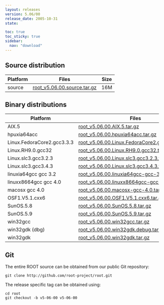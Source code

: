 ```yaml
---
layout: releases
version: 5.06/00
release_date: 2005-10-31
state:

toc: true
toc_sticky: true
sidebar:
  nav: "download"
---
```



## Source distribution

| Platform       | Files | Size |
|-----------|-------|-----|
| source | [root_v5.06.00.source.tar.gz](https://root.cern.ch/download/root_v5.06.00.source.tar.gz) |  16M |


## Binary distributions

| Platform       | Files | Size |
|-----------|-------|-----|
| AIX.5 | [root_v5.06.00.AIX.5.tar.gz](https://root.cern.ch/download/root_v5.06.00.AIX.5.tar.gz) |  38M |
| hpuxia64acc | [root_v5.06.00.hpuxia64acc.tar.gz](https://root.cern.ch/download/root_v5.06.00.hpuxia64acc.tar.gz) |  56M |
| Linux.FedoraCore2.gcc3.3.3 | [root_v5.06.00.Linux.FedoraCore2.gcc3.3.3.tar.gz](https://root.cern.ch/download/root_v5.06.00.Linux.FedoraCore2.gcc3.3.3.tar.gz) |  38M |
| Linux.RH9.0.gcc32 | [root_v5.06.00.Linux.RH9.0.gcc32.tar.gz](https://root.cern.ch/download/root_v5.06.00.Linux.RH9.0.gcc32.tar.gz) |  30M |
| Linux.slc3.gcc3.2.3 | [root_v5.06.00.Linux.slc3.gcc3.2.3.tar.gz](https://root.cern.ch/download/root_v5.06.00.Linux.slc3.gcc3.2.3.tar.gz) |  28M |
| Linux.slc3.gcc3.4.3 | [root_v5.06.00.Linux.slc3.gcc3.4.3.tar.gz](https://root.cern.ch/download/root_v5.06.00.Linux.slc3.gcc3.4.3.tar.gz) |  30M |
| linuxia64gcc gcc 3.2 | [root_v5.06.00.linuxia64gcc-gcc-3.2.tar.gz](https://root.cern.ch/download/root_v5.06.00.linuxia64gcc-gcc-3.2.tar.gz) |  28M |
| linuxx8664gcc gcc 4.0 | [root_v5.06.00.linuxx8664gcc-gcc-4.0.tar.gz](https://root.cern.ch/download/root_v5.06.00.linuxx8664gcc-gcc-4.0.tar.gz) |  27M |
| macosx gcc 4.0 | [root_v5.06.00.macosx-gcc-4.0.tar.gz](https://root.cern.ch/download/root_v5.06.00.macosx-gcc-4.0.tar.gz) |  22M |
| OSF1.V5.1.cxx6 | [root_v5.06.00.OSF1.V5.1.cxx6.tar.gz](https://root.cern.ch/download/root_v5.06.00.OSF1.V5.1.cxx6.tar.gz) |  34M |
| SunOS.5.8 | [root_v5.06.00.SunOS.5.8.tar.gz](https://root.cern.ch/download/root_v5.06.00.SunOS.5.8.tar.gz) |  33M |
| SunOS.5.9 | [root_v5.06.00.SunOS.5.9.tar.gz](https://root.cern.ch/download/root_v5.06.00.SunOS.5.9.tar.gz) |  30M |
| win32gcc | [root_v5.06.00.win32gcc.tar.gz](https://root.cern.ch/download/root_v5.06.00.win32gcc.tar.gz) |  33M |
| win32gdk (dbg) | [root_v5.06.00.win32gdk.debug.tar.gz](https://root.cern.ch/download/root_v5.06.00.win32gdk.debug.tar.gz) |  61M |
| win32gdk | [root_v5.06.00.win32gdk.tar.gz](https://root.cern.ch/download/root_v5.06.00.win32gdk.tar.gz) |  33M |


## Git
The entire ROOT source can be obtained from our public Git repository:

~~~
git clone http://github.com/root-project/root.git
~~~
The release specific tag can be obtained using:
~~~
cd root
git checkout -b v5-06-00 v5-06-00
~~~

